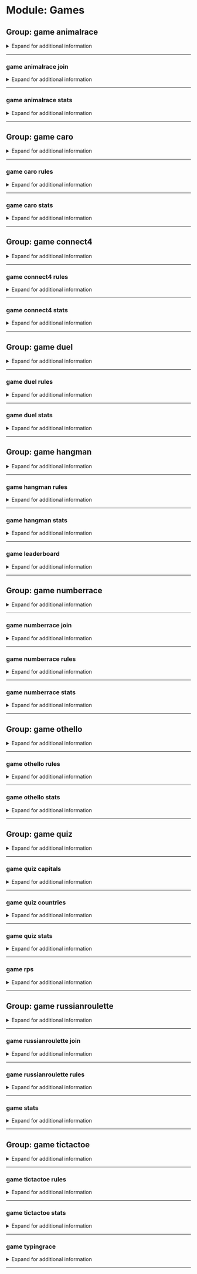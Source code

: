 # Module: Games

## Group: game animalrace
<details><summary markdown='span'>Expand for additional information</summary><p>

*Start a new animal race!*

**Aliases:**
`r, race, ar`

**Examples:**

```
!game animalrace
```
</p></details>

---

### game animalrace join
<details><summary markdown='span'>Expand for additional information</summary><p>

*Join an existing animal race game.*

**Aliases:**
`+, compete, enter, j`

**Examples:**

```
!game animalrace join
```
</p></details>

---

### game animalrace stats
<details><summary markdown='span'>Expand for additional information</summary><p>

*Print the leaderboard for this game.*

**Aliases:**
`top, leaderboard`

**Examples:**

```
!game animalrace stats
```
</p></details>

---

## Group: game caro
<details><summary markdown='span'>Expand for additional information</summary><p>

*Starts a "Caro" game. Play a move by writing a pair of numbers from 1 to 10 corresponding to the row and column where you wish to play. You can also specify a time window in which player must submit their move.*

**Aliases:**
`c, gomoku, gobang`

**Arguments:**

(optional) `[time span]` : *Move time (def. 30s).* (def: `None`)

**Examples:**

```
!game caro
!game caro 10s
```
</p></details>

---

### game caro rules
<details><summary markdown='span'>Expand for additional information</summary><p>

*Explain the Caro game rules.*

**Aliases:**
`help, h, ruling, rule`

**Examples:**

```
!game caro rules
```
</p></details>

---

### game caro stats
<details><summary markdown='span'>Expand for additional information</summary><p>

*Print the leaderboard for this game.*

**Aliases:**
`top, leaderboard`

**Examples:**

```
!game caro stats
```
</p></details>

---

## Group: game connect4
<details><summary markdown='span'>Expand for additional information</summary><p>

*Starts a "Connect 4" game. Play a move by writing a number from 1 to 9 corresponding to the column where you wish to insert your piece. You can also specify a time window in which player must submit their move.*

**Aliases:**
`connectfour, chain4, chainfour, c4, fourinarow, fourinaline, 4row, 4line, cfour`

**Arguments:**

(optional) `[time span]` : *Move time (def. 30s).* (def: `None`)

**Examples:**

```
!game connect4
!game connect4 10s
```
</p></details>

---

### game connect4 rules
<details><summary markdown='span'>Expand for additional information</summary><p>

*Explain the Connect4 game rules.*

**Aliases:**
`help, h, ruling, rule`

**Examples:**

```
!game connect4 rules
```
</p></details>

---

### game connect4 stats
<details><summary markdown='span'>Expand for additional information</summary><p>

*Print the leaderboard for this game.*

**Aliases:**
`top, leaderboard`

**Examples:**

```
!game connect4 stats
```
</p></details>

---

## Group: game duel
<details><summary markdown='span'>Expand for additional information</summary><p>

*Starts a duel which I will commentate.*

**Aliases:**
`fight, vs, d`

**Arguments:**

`[user]` : *Who to fight with?*

**Examples:**

```
!game duel @Someone
```
</p></details>

---

### game duel rules
<details><summary markdown='span'>Expand for additional information</summary><p>

*Explain the Duel game rules.*

**Aliases:**
`help, h, ruling, rule`

**Examples:**

```
!game duel rules
```
</p></details>

---

### game duel stats
<details><summary markdown='span'>Expand for additional information</summary><p>

*Print the leaderboard for this game.*

**Aliases:**
`top, leaderboard`

**Examples:**

```
!game duel stats
```
</p></details>

---

## Group: game hangman
<details><summary markdown='span'>Expand for additional information</summary><p>

*Starts a hangman game.*

**Aliases:**
`h, hang`

**Examples:**

```
!game hangman
```
</p></details>

---

### game hangman rules
<details><summary markdown='span'>Expand for additional information</summary><p>

*Explain the Hangman game rules.*

**Aliases:**
`help, h, ruling, rule`

**Examples:**

```
!game hangman rules
```
</p></details>

---

### game hangman stats
<details><summary markdown='span'>Expand for additional information</summary><p>

*Print the leaderboard for this game.*

**Aliases:**
`top, leaderboard`

**Examples:**

```
!game hangman stats
```
</p></details>

---

### game leaderboard
<details><summary markdown='span'>Expand for additional information</summary><p>

*View the global game leaderboard.*

**Aliases:**
`globalstats`

**Examples:**

```
!game leaderboard
```
</p></details>

---

## Group: game numberrace
<details><summary markdown='span'>Expand for additional information</summary><p>

*Number racing game commands.*

**Aliases:**
`nr, n, nunchi, numbers, numbersrace`

**Examples:**

```
!game numberrace
```
</p></details>

---

### game numberrace join
<details><summary markdown='span'>Expand for additional information</summary><p>

*Join an existing number race game.*

**Aliases:**
`+, compete, j, enter`

**Examples:**

```
!game numberrace join
```
</p></details>

---

### game numberrace rules
<details><summary markdown='span'>Expand for additional information</summary><p>

*Explain the number race rules.*

**Aliases:**
`help, h, ruling, rule`

**Examples:**

```
!game numberrace rules
```
</p></details>

---

### game numberrace stats
<details><summary markdown='span'>Expand for additional information</summary><p>

*Print the leaderboard for this game.*

**Aliases:**
`top, leaderboard`

**Examples:**

```
!game numberrace stats
```
</p></details>

---

## Group: game othello
<details><summary markdown='span'>Expand for additional information</summary><p>

*Starts an "Othello" game. Play a move by writing a pair of numbers from 1 to 10 corresponding to the row and column where you wish to play. You can also specify a time window in which player must submit their move.*

**Aliases:**
`reversi, oth, rev`

**Arguments:**

(optional) `[time span]` : *Move time (def. 30s).* (def: `None`)

**Examples:**

```
!game othello
!game othello 10s
```
</p></details>

---

### game othello rules
<details><summary markdown='span'>Expand for additional information</summary><p>

*Explain the Othello game rules.*

**Aliases:**
`help, h, ruling, rule`

**Examples:**

```
!game othello rules
```
</p></details>

---

### game othello stats
<details><summary markdown='span'>Expand for additional information</summary><p>

*Print the leaderboard for this game.*

**Aliases:**
`top, leaderboard`

**Examples:**

```
!game othello stats
```
</p></details>

---

## Group: game quiz
<details><summary markdown='span'>Expand for additional information</summary><p>

*List all available quiz categories.*

**Aliases:**
`trivia, q`

**Overload 4:**

`[int]` : *ID of the quiz category.*

(optional) `[int]` : *Amount of questions.* (def: `10`)

(optional) `[string]` : *Difficulty. (easy/medium/hard)* (def: `easy`)

**Overload 3:**

`[int]` : *ID of the quiz category.*

(optional) `[string]` : *Difficulty. (easy/medium/hard)* (def: `easy`)

(optional) `[int]` : *Amount of questions.* (def: `10`)

**Overload 2:**

`[string]` : *Quiz category.*

(optional) `[string]` : *Difficulty. (easy/medium/hard)* (def: `easy`)

(optional) `[int]` : *Amount of questions.* (def: `10`)

**Overload 1:**

`[string...]` : *Quiz category.*

**Examples:**

```
!game quiz
!game quiz countries
!game quiz 9
!game quiz history
!game quiz history hard
!game quiz history hard 15
!game quiz 9 hard
!game quiz 9 hard 15
```
</p></details>

---

### game quiz capitals
<details><summary markdown='span'>Expand for additional information</summary><p>

*Country capitals guessing quiz. You can also specify how many questions there will be in the quiz.*

**Aliases:**
`capitaltowns`

**Arguments:**

(optional) `[int]` : *Number of questions.* (def: `10`)

**Examples:**

```
!game quiz capitals
!game quiz capitals 15
```
</p></details>

---

### game quiz countries
<details><summary markdown='span'>Expand for additional information</summary><p>

*Country flags guessing quiz. You can also specify how many questions there will be in the quiz.*

**Aliases:**
`flags`

**Arguments:**

(optional) `[int]` : *Number of questions.* (def: `10`)

**Examples:**

```
!game quiz countries
!game quiz countries 15
```
</p></details>

---

### game quiz stats
<details><summary markdown='span'>Expand for additional information</summary><p>

*Print the leaderboard for this game.*

**Aliases:**
`top, leaderboard`

**Examples:**

```
!game quiz stats
```
</p></details>

---

### game rps
<details><summary markdown='span'>Expand for additional information</summary><p>

*Rock, paper, scissors game against TheGodfather*

**Aliases:**
`rockpaperscissors`

**Arguments:**

`[string]` : *rock/paper/scissors*

**Examples:**

```
!game rps scissors
```
</p></details>

---

## Group: game russianroulette
<details><summary markdown='span'>Expand for additional information</summary><p>

*Starts a russian roulette game which I will commentate.*

**Aliases:**
`rr, roulette, russianr`

**Examples:**

```
!game russianroulette
```
</p></details>

---

### game russianroulette join
<details><summary markdown='span'>Expand for additional information</summary><p>

*Join an existing Russian roulette game pool.*

**Aliases:**
`+, compete, j, enter`

**Examples:**

```
!game russianroulette join
```
</p></details>

---

### game russianroulette rules
<details><summary markdown='span'>Expand for additional information</summary><p>

*Explain the Russian roulette rules.*

**Aliases:**
`help, h, ruling, rule`

**Examples:**

```
!game numberrace rules
```
</p></details>

---

### game stats
<details><summary markdown='span'>Expand for additional information</summary><p>

*Print game stats for given user.*

**Aliases:**
`s, st`

**Arguments:**

(optional) `[user]` : *User.* (def: `None`)

**Examples:**

```
!game stats
!game stats @Someone
```
</p></details>

---

## Group: game tictactoe
<details><summary markdown='span'>Expand for additional information</summary><p>

*Starts a "Tic-Tac-Toe" game. Play a move by writing a number from 1 to 9 corresponding to the field where you wish to play. You can also specify a time window in which player must submit their move.*

**Aliases:**
`ttt`

**Arguments:**

(optional) `[time span]` : *Move time (def. 30s).* (def: `None`)

**Examples:**

```
!game tictactoe
!game tictactoe 10s
```
</p></details>

---

### game tictactoe rules
<details><summary markdown='span'>Expand for additional information</summary><p>

*Explain the Tic-Tac-Toe game rules.*

**Aliases:**
`help, h, ruling, rule`

**Examples:**

```
!game tictactoe rules
```
</p></details>

---

### game tictactoe stats
<details><summary markdown='span'>Expand for additional information</summary><p>

*Print the leaderboard for this game.*

**Aliases:**
`top, leaderboard`

**Examples:**

```
!game tictactoe stats
```
</p></details>

---

### game typingrace
<details><summary markdown='span'>Expand for additional information</summary><p>

*Typing race.*

**Aliases:**
`type, typerace, typing`

**Examples:**

```
!game typingrace
```
</p></details>

---

